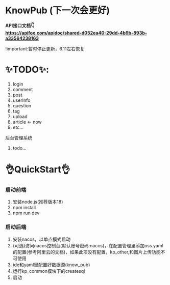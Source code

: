 # KnowPub (下一次会更好)

**API接口文档👇**  
**https://apifox.com/apidoc/shared-d052ea40-29dd-4b9b-893b-a33564238163**

!important:暂时停止更新，6.11左右恢复  
   
   # ✨TODO✨:
   1. login
   5. comment 
   5. post
   3. userInfo
   4. question 
   6. tag 
   7. upload
   8. article  <- now
   9. etc...
   
   后台管理系统
   1. todo...
   
# 👌QuickStart👌

### 启动前端
1. 安装node.js(推荐版本18)
2. npm install
3. npm run dev

### 启动后端
1. 安装nacos，以单点模式启动
2. (可选)访问nacos控制台(默认账号密码:nacos)，在配置管理里添加oss.yaml的配置(参考阿里云的文档)，如果此项没有配置，kp_other,和图片上传功能不可使用
3. ide和yaml里配置好数据源(know_pub)
4. 运行kp_common模块下的createsql
5. 启动
